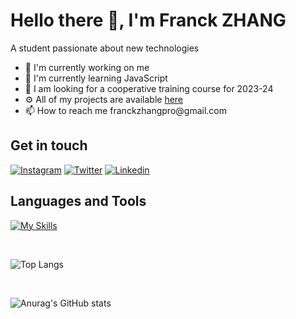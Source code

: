 
# Hello there 👋, I'm Franck ZHANG
A student passionate about new technologies


<ul>
<li> 🔭 I'm currently working on me </li> 
<li> 🌱 I'm currently learning JavaScript</li>
<li> 👯 I am looking for a cooperative training course for 2023-24 </li>
<li> ⚙️ All of my projects are available <a href="https://github.com/zhangfranck">here</a></li>
<li> 📫 How to reach me franckzhangpro@gmail.com </li>
</ul>

## **Get in touch** <br>
[![Instagram](https://skillicons.dev/icons?i=instagram)](https://www.instagram.com/franckzhang.fr/) 
[![Twitter](https://skillicons.dev/icons?i=twitter)](https://twitter.com/MaissackHere)
[![Linkedin](https://skillicons.dev/icons?i=linkedin)](https://www.linkedin.com/in/franck-zhang-iim/)



## **Languages and Tools** <br>
[![My Skills](https://skillicons.dev/icons?i=html,css,python,js,php,figma)](https://skillicons.dev)

<br>

![Top Langs](https://github-readme-stats.vercel.app/api/top-langs/?username=zhangfranck&hide_progress=none)

<br>

![Anurag's GitHub stats](https://github-readme-stats.vercel.app/api?username=zhangfranck&show_icons=true&theme=merko)
